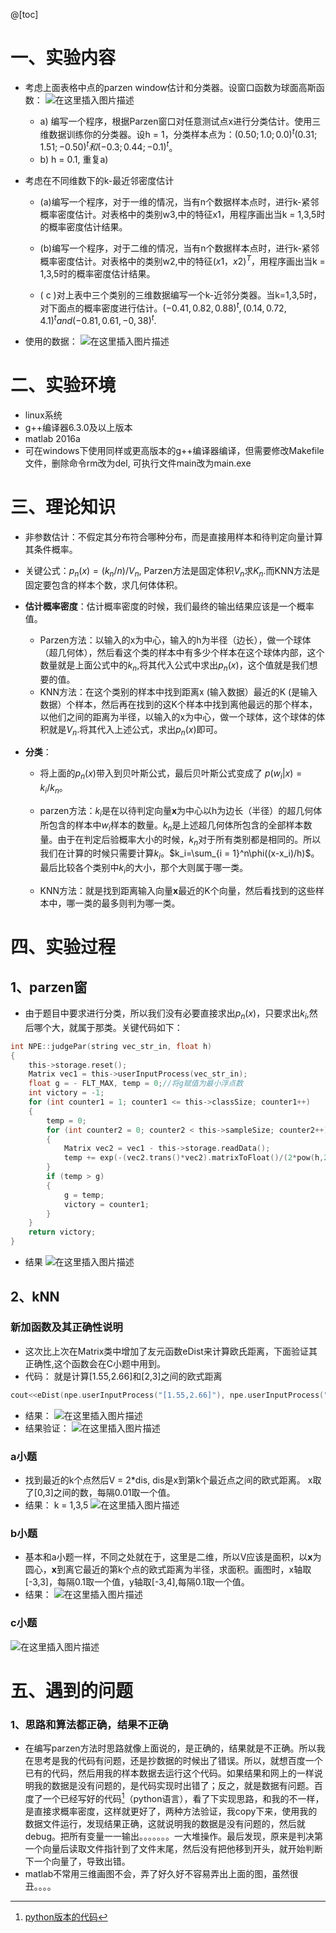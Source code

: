 @[toc]
# 一、实验内容
-  考虑上面表格中点的parzen window估计和分类器。设窗口函数为球面高斯函数：
![在这里插入图片描述](https://img-blog.csdnimg.cn/20181120190155145.png)
   - a) 编写一个程序，根据Parzen窗口对任意测试点x进行分类估计。使用三维数据训练你的分类器。设h = 1，分类样本点为：$(0.50;1.0;0.0)^t (0.31;1.51;-0.50)^t和(-0.3;0.44;-0.1)^t$。
   - b) h = 0.1, 重复a)
- 考虑在不同维数下的k-最近邻密度估计

   - (a)编写一个程序，对于一维的情况，当有n个数据样本点时，进行k-紧邻概率密度估计。对表格中的类别w3,中的特征x1，用程序画出当k = 1,3,5时的概率密度估计结果。

    - (b)编写一个程序，对于二维的情况，当有n个数据样本点时，进行k-紧邻概率密度估计。对表格中的类别w2,中的特征$(x1，x2)^T$，用程序画出当k = 1,3,5时的概率密度估计结果。

   - ( c )对上表中三个类别的三维数据编写一个k-近邻分类器。当k=1,3,5时，对下面点的概率密度进行估计。$(-0.41, 0.82,  0.88)^t ,  (0.14,  0.72,  4.1)^t and (-0.81,  0.61,  -0,38)^t.$
- 使用的数据：
![在这里插入图片描述](https://img-blog.csdnimg.cn/20181120192908525.png?x-oss-process=image/watermark,type_ZmFuZ3poZW5naGVpdGk,shadow_10,text_aHR0cHM6Ly9ibG9nLmNzZG4ubmV0L0MyNjgxNTk1ODU4,size_16,color_FFFFFF,t_70)
# 二、实验环境
- linux系统
- g++编译器6.3.0及以上版本
- matlab 2016a
- 可在windows下使用同样或更高版本的g++编译器编译，但需要修改Makefile文件，删除命令rm改为del, 可执行文件main改为main.exe
# 三、理论知识
- 非参数估计：不假定其分布符合哪种分布，而是直接用样本和待判定向量计算其条件概率。
- 关键公式：$p_n(x)=( k_n/n)/V_n$, Parzen方法是固定体积$V_n$求$K_n$.而KNN方法是固定要包含的样本个数，求几何体体积。

- **估计概率密度**：估计概率密度的时候，我们最终的输出结果应该是一个概率值。
    - Parzen方法：以输入的x为中心，输入的h为半径（边长），做一个球体（超几何体），然后看这个类的样本中有多少个样本在这个球体内部，这个数量就是上面公式中的$k_n$,将其代入公式中求出$p_n(x)$，这个值就是我们想要的值。
    - KNN方法：在这个类别的样本中找到距离x (输入数据）最近的K  (是输入数据）个样本，然后再在找到的这K个样本中找到离他最远的那个样本，以他们之间的距离为半径，以输入的x为中心，做一个球体，这个球体的体积就是$V_n$.将其代入上述公式，求出$p_n(x)$即可。
- **分类**：
    - 将上面的$p_n(x)$带入到贝叶斯公式，最后贝叶斯公式变成了 $p(w_i|x) = k_i/k_n$。
	- parzen方法：$k_i$是在以待判定向量**x**为中心以h为边长（半径）的超几何体所包含的样本中$w_i$样本的数量。$k_n$是上述超几何体所包含的全部样本数量。由于在判定后验概率大小的时候，$k_n$对于所有类别都是相同的。所以我们在计算的时候只需要计算$k_i$。$k_i=\sum_{i = 1}^n\phi((x-x_i)/h)$。最后比较各个类别中$k_i$的大小，那个大则属于哪一类。

   - KNN方法：就是找到距离输入向量**x**最近的K个向量，然后看找到的这些样本中，哪一类的最多则判为哪一类。
# 四、实验过程
## 1、parzen窗
- 由于题目中要求进行分类，所以我们没有必要直接求出$p_n(x)$，只要求出$k_i$,然后哪个大，就属于那类。关键代码如下：

```c
int NPE::judgePar(string vec_str_in, float h)
{
	this->storage.reset();
	Matrix vec1 = this->userInputProcess(vec_str_in);
	float g = - FLT_MAX, temp = 0;//将g赋值为最小浮点数
	int victory = -1;
	for (int counter1 = 1; counter1 <= this->classSize; counter1++)
	{
		temp = 0;
		for (int counter2 = 0; counter2 < this->sampleSize; counter2++)
		{
			Matrix vec2 = vec1 - this->storage.readData();
			temp += exp(-(vec2.trans()*vec2).matrixToFloat()/(2*pow(h,2)));
		}
		if (temp > g)
		{
			g = temp;
			victory = counter1;
		}
	}
	return victory;
}
```
- 结果
![在这里插入图片描述](https://img-blog.csdnimg.cn/20181121165313989.png)
## 2、kNN
###  新加函数及其正确性说明
- 这次比上次在Matrix类中增加了友元函数eDist来计算欧氏距离，下面验证其正确性,这个函数会在C小题中用到。
- 代码：
就是计算[1.55,2.66]和[2,3]之间的欧式距离

```c
cout<<eDist(npe.userInputProcess("[1.55,2.66]"), npe.userInputProcess("[2,3]"));
```
- 结果：
![在这里插入图片描述](https://img-blog.csdnimg.cn/20181114165857702.png)
- 结果验证：
![在这里插入图片描述](https://img-blog.csdnimg.cn/20181114165954171.png)
### a小题
- 找到最近的k个点然后V = 2*dis, dis是x到第k个最近点之间的欧式距离。
x取了[0,3]之间的数，每隔0.01取一个值。
- 结果：
k = 1,3,5
![在这里插入图片描述](https://img-blog.csdnimg.cn/2018112116432838.png?x-oss-process=image/watermark,type_ZmFuZ3poZW5naGVpdGk,shadow_10,text_aHR0cHM6Ly9ibG9nLmNzZG4ubmV0L0MyNjgxNTk1ODU4,size_16,color_FFFFFF,t_70)
### b小题
- 基本和a小题一样，不同之处就在于，这里是二维，所以V应该是面积，以**x**为圆心，**x**到离它最近的第k个点的欧式距离为半径，求面积。画图时，x轴取[-3,3]，每隔0.1取一个值，y轴取[-3,4],每隔0.1取一个值。
- 结果：
![在这里插入图片描述](https://img-blog.csdnimg.cn/2018112116512718.png?x-oss-process=image/watermark,type_ZmFuZ3poZW5naGVpdGk,shadow_10,text_aHR0cHM6Ly9ibG9nLmNzZG4ubmV0L0MyNjgxNTk1ODU4,size_16,color_FFFFFF,t_70)
### c小题
![在这里插入图片描述](https://img-blog.csdnimg.cn/20181121165243428.png?x-oss-process=image/watermark,type_ZmFuZ3poZW5naGVpdGk,shadow_10,text_aHR0cHM6Ly9ibG9nLmNzZG4ubmV0L0MyNjgxNTk1ODU4,size_16,color_FFFFFF,t_70)

# 五、遇到的问题
### 1、思路和算法都正确，结果不正确
- 在编写parzen方法时思路就像上面说的，是正确的，结果就是不正确。所以我在思考是我的代码有问题，还是抄数据的时候出了错误。所以，就想百度一个已有的代码，然后用我的样本数据去运行这个代码。如果结果和网上的一样说明我的数据是没有问题的，是代码实现时出错了；反之，就是数据有问题。百度了一个已经写好的代码[^1]（python语言），看了下实现思路，和我的不一样，是直接求概率密度，这样就更好了，两种方法验证，我copy下来，使用我的数据文件运行，发现结果正确，这就说明我的数据是没有问题的，然后就debug。把所有变量一一输出。。。。。。。一大堆操作。最后发现，原来是判决第一个向量后读取文件指针到了文件末尾，然后没有把他移到开头，就开始判断下一个向量了，导致出错。
- matlab不常用三维画图不会，弄了好久好不容易弄出上面的图，虽然很丑。。。。

[^1]:[python版本的代码](https://blog.csdn.net/baidu_34045013/article/details/81238753)
